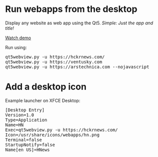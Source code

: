 # Run webapps from the desktop

Display any website as web app using the Qt5.
<i>Simple: Just the app and title!</i>

<a href="https://youtu.be/nNzR-OiVSf8" target="_blank"> Watch demo</a>

Run using:
<pre>
qt5webview.py -u https://hckrnews.com/
qt5webview.py -u https://ventusky.com
qt5webview.py -u https://arstechnica.com --nojavascript
</pre>

# Add a desktop icon 

Example launcher on XFCE Desktop:
<pre>
[Desktop Entry]
Version=1.0
Type=Application
Name=HN
Exec=qt5webview.py -u https://hckrnews.com/
Icon=/usr/share/icons/webapps/hn.png
Terminal=false
StartupNotify=false
Name[en_US]=HNews
</pre>
